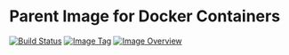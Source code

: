 # Parent Image for Docker Containers #
[![Build Status](https://travis-ci.org/ashenm/baseimage.svg?branch=latest)](https://travis-ci.org/ashenm/baseimage) [![Image Tag](https://img.shields.io/badge/tag-latest-blue.svg)](https://github.com/ashenm/baseimage/tree/latest) [![Image Overview](https://images.microbadger.com/badges/image/ashenm/baseimage.svg)](https://hub.docker.com/r/ashenm/baseimage/)
